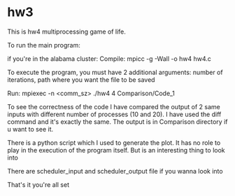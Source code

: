 # hw3
This is hw4 multiprocessing game of life.

To run the main program:

if you're in the alabama cluster:
Compile:  mpicc -g -Wall -o hw4 hw4.c



To execute the program, you must have 2 additional arguments: number of iterations, path where you want the file to be saved

Run:      mpiexec -n <comm_sz> ./hw4 4 Comparison/Code_1

To see the correctness of the code I have compared the output of 2 same inputs with different number of processes (10 and 20). I have used the diff command and it's exactly the same. The output is in Comparison directory if u want to see it.

There is a python script which I used to generate the plot. It has no role to play in the execution of the program itself. But is an interesting thing to look into

There are scheduler_input and scheduler_output file if you wanna look into

That's it you're all set

